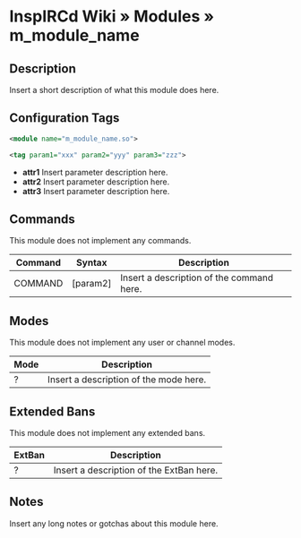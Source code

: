 # InspIRCd Wiki &raquo; Modules &raquo; m_module_name

## Description

Insert a short description of what this module does here.

## Configuration Tags

```XML
<module name="m_module_name.so">
```

```XML
<tag param1="xxx" param2="yyy" param3="zzz">
```

* **attr1** Insert parameter description here.
* **attr2** Insert parameter description here.
* **attr3** Insert parameter description here.

## Commands

This module does not implement any commands.

Command    | Syntax            | Description
---------- | ----------------- | -----------
COMMAND    | <param1> [param2] | Insert a description of the command here.

## Modes

This module does not implement any user or channel modes.

Mode | Description
---- | -----------
?    | Insert a description of the mode here.

## Extended Bans

This module does not implement any extended bans.

ExtBan | Description
------ | -----------
?      | Insert a description of the ExtBan here.

## Notes

Insert any long notes or gotchas about this module here.
